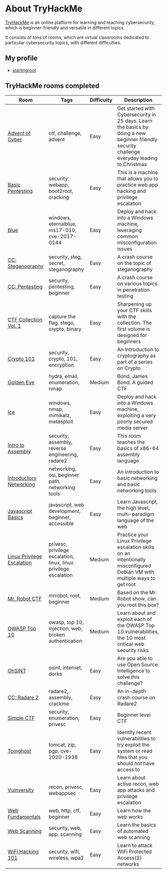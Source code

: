 # About TryHackMe

[TryHackMe](https://tryhackme.com/) is an online platform for learning and teaching cybersecurity, which is beginner-friendly and versatile in different topics.

It consists of tons of rooms, which are virtual classrooms dedicated to particular cybersecurity topics, with different difficulties.

## My profile

- [starlingroot](https://tryhackme.com/p/starlingroot)

## TryHackMe rooms completed

| Room                                                                                       | Tags                                          | Difficulty   | Description                                                                                                         |
| ----------------------------------------------------------------------------------------------- | ----------------------------------------------- | ------------ | ------------------------------------------------------------------------------------------------------------------- |
| [Advent of Cyber](https://tryhackme.com/room/25daysofchristmas)      | ctf, challenge, advent                | Easy         | Get started with Cybersecurity in 25 days. Learn the basics by doing a new beginner friendly security challenge everyday leading to Christmas                                                                                      |
| [Basic Pentesting](https://tryhackme.com/room/basicpentestingjt)                      | security, webapp, boot2root, cracking                          | Easy         | This is a machine that allows you to practice web app hacking and privilege escalation                                               |
| [Blue](https://tryhackme.com/room/blue)                           | windows, eternalblue, ms17-010, cve-2017-0144                         | Easy         | Deploy and hack into a Windows machine, leveraging common misconfiguration issues                                                                                           |
| [CC: Steganography](https://tryhackme.com/room/ccstego)                         | security, steg, secret, steganography                          | Easy         | A crash course on the topic of steganography                                                                        |
| [CC: Pentesting](https://tryhackme.com/room/ccpentesting)                       | security, pentesting, beginner                  | Easy         | A crash course on various topics in penetration testing                                                                                                  |
| [CTF Collection Vol. 1](https://tryhackme.com/room/ctfcollectionvol1)                 | capture the flag, stego, crypto, binary                       | Easy         | Sharpening up your CTF skills with the collection. The first volume is designed for beginners                                                   |
| [Crypto 101](https://tryhackme.com/room/encryptioncrypto101)                               | security, crypto, 101, encryption      | Easy | An Introduction to cryptography as part of a series on Crypto |
| [Golden Eye](https://tryhackme.com/room/goldeneye)                            | hydra, email, enumeration, nmap                        | Medium | Bond, James Bond. A guided CTF                                                                 |
| [Ice](https://tryhackme.com/room/ice)                                  | windows, nmap, mimikatz, metasploit | Easy         | Deploy and hack into a Windows machine, exploiting a very poorly secured media server                                               |
| [Intro to Assembly](https://tryhackme.com/room/introtox8664)              | security, assembly, reverse engineering, radare2                         | Easy         | This room teaches the basics of x86-64 assembly language                                                                                          |
| [Introductory Networking](https://tryhackme.com/room/introtonetworking)                       | networking, osi, beginner path, networking tools                          | Easy         | An introduction to basic networking and basic networking tools                                                                        |
| [Javascript Basics](https://tryhackme.com/room/javascriptbasics)                    | javascript, web development, beginner, accessible                  | Easy         | Learn Javascript, the high level, multi-paradigm language of the web                                                                                                  |
| [Linux Privilege Escalation](https://tryhackme.com/room/linuxprivesc)            | privesc, privilege escalation, linux, linux privilege escalation                       | Medium         | Practice your Linux Privilege escalation skills on an intentionally misconfigured Debian VM with multiple ways to get root                                                   |
| [Mr. Robot CTF](https://tryhackme.com/room/mrrobot)                        | mrrobot, root, beginner                 | Medium | Based on the Mr. Robot show, can you root this box?                       |
| [OWASP Top 10](https://tryhackme.com/room/owasptop10)                            | owasp, top 10, injection, web, broken authentication                 | Medium         | Learn about and exploit each of the OWASP Top 10 vulnerabilities, the 10 most critical web security risks                                                |
| [OhSINT](https://tryhackme.com/room/ohsint)                                | osint, internet, dorks                        | Easy | Are you able to use Open Source Intelligence to solve this challenge?                                                                 |
| [CC: Radare 2](https://tryhackme.com/room/ccradare2)                             | radare2, assembly, crackme | Easy         | An in-depth crash course on Radare2                                               |
| [Simple CTF](https://tryhackme.com/room/easyctf)                     | security, enumeration, privesc                         | Easy         | Beginner level CTF                                                                                          |
| [Tomghost](https://tryhackme.com/room/tomghost)                                  | tomcat, zip, pgp, cve-2020-1938                          | Easy         | Identify recent vulnerabilities to try exploit the system or read files that you should not have access to                                                                        |
| [Vulnversity](https://tryhackme.com/room/vulnversity)                          | recon, privesc, webappsec                  | Easy         | Learn about active recon, web app attacks and privilege escalation                                                                                                  |
| [Web Fundamentals](https://tryhackme.com/room/webfundamentals)                      | web, http, ctf, beginner                       | Easy         | Learn how the web works                                                   |
| [Web Scanning](https://tryhackme.com/room/rpwebscanning)                         | security, web, app, scanning                 | Easy | Learn the basics of automated web scanning                       |
| [WiFi Hacking 101](https://tryhackme.com/room/wifihacking101)                        | security, wifi, wireless, wpa2      | Easy | Learn to attack WiFi Protected Access(2) networks |
